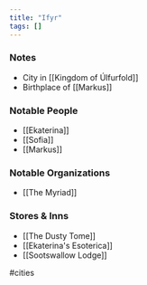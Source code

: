 ```yaml
---
title: "Ifyr"
tags: []
---
```


### Notes

- City in [[Kingdom of Úlfurfold]]
- Birthplace of [[Markus]]

### Notable People

- [[Ekaterina]]
- [[Sofia]]
- [[Markus]]

### Notable Organizations

- [[The Myriad]]

### Stores & Inns

- [[The Dusty Tome]]
- [[Ekaterina's Esoterica]]
- [[Sootswallow Lodge]]

#cities 

